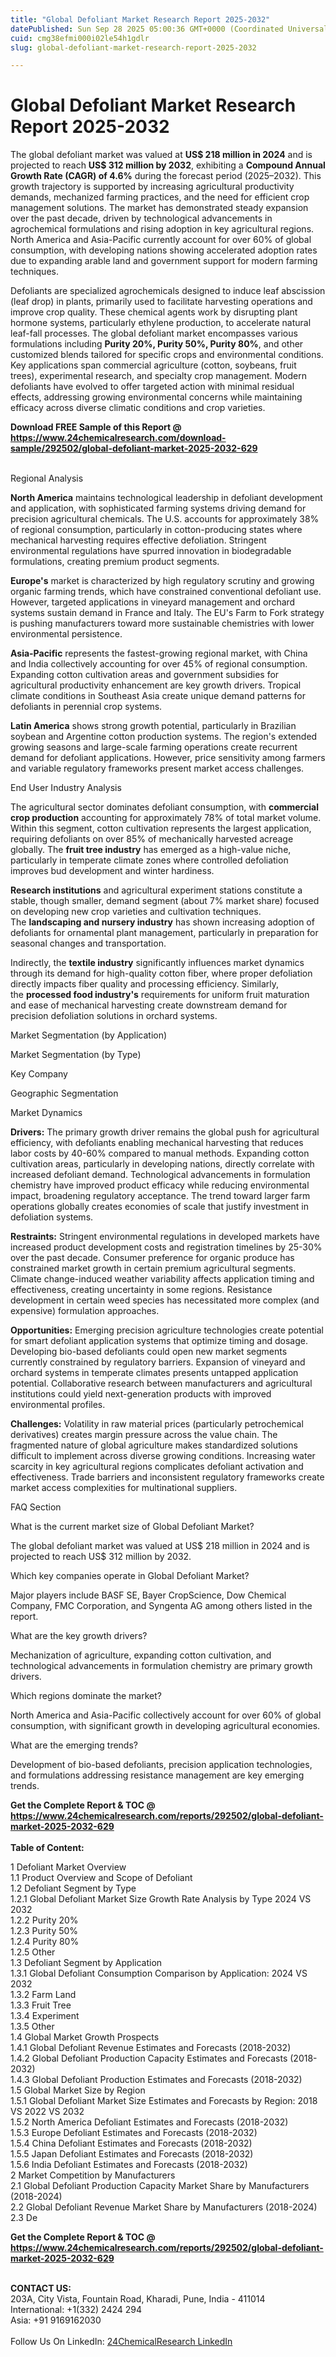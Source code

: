 ```yaml
---
title: "Global Defoliant Market Research Report 2025-2032"
datePublished: Sun Sep 28 2025 05:00:36 GMT+0000 (Coordinated Universal Time)
cuid: cmg38efmi000i02le54h1gdlr
slug: global-defoliant-market-research-report-2025-2032

---
```


# Global Defoliant Market Research Report 2025-2032

<p>The global defoliant market was valued at <strong>US$ 218 million in 2024</strong> and is projected to reach <strong>US$ 312 million by 2032</strong>, exhibiting a <strong>Compound Annual Growth Rate (CAGR) of 4.6%</strong> during the forecast period (2025–2032). This growth trajectory is supported by increasing agricultural productivity demands, mechanized farming practices, and the need for efficient crop management solutions. The market has demonstrated steady expansion over the past decade, driven by technological advancements in agrochemical formulations and rising adoption in key agricultural regions. North America and Asia-Pacific currently account for over 60% of global consumption, with developing nations showing accelerated adoption rates due to expanding arable land and government support for modern farming techniques.</p><p>
</p><p>Defoliants are specialized agrochemicals designed to induce leaf abscission (leaf drop) in plants, primarily used to facilitate harvesting operations and improve crop quality. These chemical agents work by disrupting plant hormone systems, particularly ethylene production, to accelerate natural leaf-fall processes. The global defoliant market encompasses various formulations including <strong>Purity 20%, Purity 50%, Purity 80%</strong>, and other customized blends tailored for specific crops and environmental conditions. Key applications span commercial agriculture (cotton, soybeans, fruit trees), experimental research, and specialty crop management. Modern defoliants have evolved to offer targeted action with minimal residual effects, addressing growing environmental concerns while maintaining efficacy across diverse climatic conditions and crop varieties.</p><div><b>Download FREE Sample of this Report @ 
            <a href="https://www.24chemicalresearch.com/download-sample/292502/global-defoliant-market-2025-2032-629">
            https://www.24chemicalresearch.com/download-sample/292502/global-defoliant-market-2025-2032-629</a></b></div><br><p>
Regional Analysis</p><p>
</p><p><strong>North America</strong> maintains technological leadership in defoliant development and application, with sophisticated farming systems driving demand for precision agricultural chemicals. The U.S. accounts for approximately 38% of regional consumption, particularly in cotton-producing states where mechanical harvesting requires effective defoliation. Stringent environmental regulations have spurred innovation in biodegradable formulations, creating premium product segments.</p><p>
</p><p><strong>Europe's</strong> market is characterized by high regulatory scrutiny and growing organic farming trends, which have constrained conventional defoliant use. However, targeted applications in vineyard management and orchard systems sustain demand in France and Italy. The EU's Farm to Fork strategy is pushing manufacturers toward more sustainable chemistries with lower environmental persistence.</p><p>
</p><p><strong>Asia-Pacific</strong> represents the fastest-growing regional market, with China and India collectively accounting for over 45% of regional consumption. Expanding cotton cultivation areas and government subsidies for agricultural productivity enhancement are key growth drivers. Tropical climate conditions in Southeast Asia create unique demand patterns for defoliants in perennial crop systems.</p><p>
</p><p><strong>Latin America</strong> shows strong growth potential, particularly in Brazilian soybean and Argentine cotton production systems. The region's extended growing seasons and large-scale farming operations create recurrent demand for defoliant applications. However, price sensitivity among farmers and variable regulatory frameworks present market access challenges.</p><p>
End User Industry Analysis</p><p>
</p><p>The agricultural sector dominates defoliant consumption, with <strong>commercial crop production</strong> accounting for approximately 78% of total market volume. Within this segment, cotton cultivation represents the largest application, requiring defoliants on over 85% of mechanically harvested acreage globally. The <strong>fruit tree industry</strong> has emerged as a high-value niche, particularly in temperate climate zones where controlled defoliation improves bud development and winter hardiness.</p><p>
</p><p><strong>Research institutions</strong> and agricultural experiment stations constitute a stable, though smaller, demand segment (about 7% market share) focused on developing new crop varieties and cultivation techniques. The <strong>landscaping and nursery industry</strong> has shown increasing adoption of defoliants for ornamental plant management, particularly in preparation for seasonal changes and transportation.</p><p>
</p><p>Indirectly, the <strong>textile industry</strong> significantly influences market dynamics through its demand for high-quality cotton fiber, where proper defoliation directly impacts fiber quality and processing efficiency. Similarly, the <strong>processed food industry's</strong> requirements for uniform fruit maturation and ease of mechanical harvesting create downstream demand for precision defoliation solutions in orchard systems.</p><p>
Market Segmentation (by Application)</p><p>
</p><p>
Market Segmentation (by Type)</p><p>
</p><p>
Key Company</p><p>
</p><p>
Geographic Segmentation</p><p>
</p><p>
Market Dynamics</p><p>
</p><p><strong>Drivers:</strong> The primary growth driver remains the global push for agricultural efficiency, with defoliants enabling mechanical harvesting that reduces labor costs by 40-60% compared to manual methods. Expanding cotton cultivation areas, particularly in developing nations, directly correlate with increased defoliant demand. Technological advancements in formulation chemistry have improved product efficacy while reducing environmental impact, broadening regulatory acceptance. The trend toward larger farm operations globally creates economies of scale that justify investment in defoliation systems.</p><p>
</p><p><strong>Restraints:</strong> Stringent environmental regulations in developed markets have increased product development costs and registration timelines by 25-30% over the past decade. Consumer preference for organic produce has constrained market growth in certain premium agricultural segments. Climate change-induced weather variability affects application timing and effectiveness, creating uncertainty in some regions. Resistance development in certain weed species has necessitated more complex (and expensive) formulation approaches.</p><p>
</p><p><strong>Opportunities:</strong> Emerging precision agriculture technologies create potential for smart defoliant application systems that optimize timing and dosage. Developing bio-based defoliants could open new market segments currently constrained by regulatory barriers. Expansion of vineyard and orchard systems in temperate climates presents untapped application potential. Collaborative research between manufacturers and agricultural institutions could yield next-generation products with improved environmental profiles.</p><p>
</p><p><strong>Challenges:</strong> Volatility in raw material prices (particularly petrochemical derivatives) creates margin pressure across the value chain. The fragmented nature of global agriculture makes standardized solutions difficult to implement across diverse growing conditions. Increasing water scarcity in key agricultural regions complicates defoliant activation and effectiveness. Trade barriers and inconsistent regulatory frameworks create market access complexities for multinational suppliers.</p><p>
FAQ Section</p><p>
What is the current market size of Global Defoliant Market?</p><p>
</p><p>The global defoliant market was valued at US$ 218 million in 2024 and is projected to reach US$ 312 million by 2032.</p><p>
Which key companies operate in Global Defoliant Market?</p><p>
</p><p>Major players include BASF SE, Bayer CropScience, Dow Chemical Company, FMC Corporation, and Syngenta AG among others listed in the report.</p><p>
What are the key growth drivers?</p><p>
</p><p>Mechanization of agriculture, expanding cotton cultivation, and technological advancements in formulation chemistry are primary growth drivers.</p><p>
Which regions dominate the market?</p><p>
</p><p>North America and Asia-Pacific collectively account for over 60% of global consumption, with significant growth in developing agricultural economies.</p><p>
What are the emerging trends?</p><p>
</p><p>Development of bio-based defoliants, precision application technologies, and formulations addressing resistance management are key emerging trends.</p>

<div><b>Get the Complete Report & TOC @ 
            <a href="https://www.24chemicalresearch.com/reports/292502/global-defoliant-market-2025-2032-629">
            https://www.24chemicalresearch.com/reports/292502/global-defoliant-market-2025-2032-629</a></b></div><br>
            <b>Table of Content:</b><p>1 Defoliant Market Overview<br />
    1.1 Product Overview and Scope of Defoliant<br />
    1.2 Defoliant Segment by Type<br />
        1.2.1 Global Defoliant Market Size Growth Rate Analysis by Type 2024 VS 2032<br />
        1.2.2 Purity 20%<br />
        1.2.3 Purity 50%<br />
        1.2.4 Purity 80%<br />
        1.2.5 Other<br />
    1.3 Defoliant Segment by Application<br />
        1.3.1 Global Defoliant Consumption Comparison by Application: 2024 VS 2032<br />
        1.3.2 Farm Land<br />
        1.3.3 Fruit Tree<br />
        1.3.4 Experiment<br />
        1.3.5 Other<br />
    1.4 Global Market Growth Prospects<br />
        1.4.1 Global Defoliant Revenue Estimates and Forecasts (2018-2032)<br />
        1.4.2 Global Defoliant Production Capacity Estimates and Forecasts (2018-2032)<br />
        1.4.3 Global Defoliant Production Estimates and Forecasts (2018-2032)<br />
    1.5 Global Market Size by Region<br />
        1.5.1 Global Defoliant Market Size Estimates and Forecasts by Region: 2018 VS 2022 VS 2032<br />
        1.5.2 North America Defoliant Estimates and Forecasts (2018-2032)<br />
        1.5.3 Europe Defoliant Estimates and Forecasts (2018-2032)<br />
        1.5.4 China Defoliant Estimates and Forecasts (2018-2032)<br />
        1.5.5 Japan Defoliant Estimates and Forecasts (2018-2032)<br />
        1.5.6 India Defoliant Estimates and Forecasts (2018-2032)<br />
2 Market Competition by Manufacturers<br />
    2.1 Global Defoliant Production Capacity Market Share by Manufacturers (2018-2024)<br />
    2.2 Global Defoliant Revenue Market Share by Manufacturers (2018-2024)<br />
    2.3 De</p>

<div><b>Get the Complete Report & TOC @ 
            <a href="https://www.24chemicalresearch.com/reports/292502/global-defoliant-market-2025-2032-629">
            https://www.24chemicalresearch.com/reports/292502/global-defoliant-market-2025-2032-629</a></b></div><br>

<b>CONTACT US:</b><br>
            203A, City Vista, Fountain Road, Kharadi, Pune, India - 411014<br>
            International: +1(332) 2424 294<br>
            Asia: +91 9169162030 <br><br>
            Follow Us On LinkedIn: <a href="https://www.linkedin.com/company/24chemicalresearch/">24ChemicalResearch LinkedIn</a>